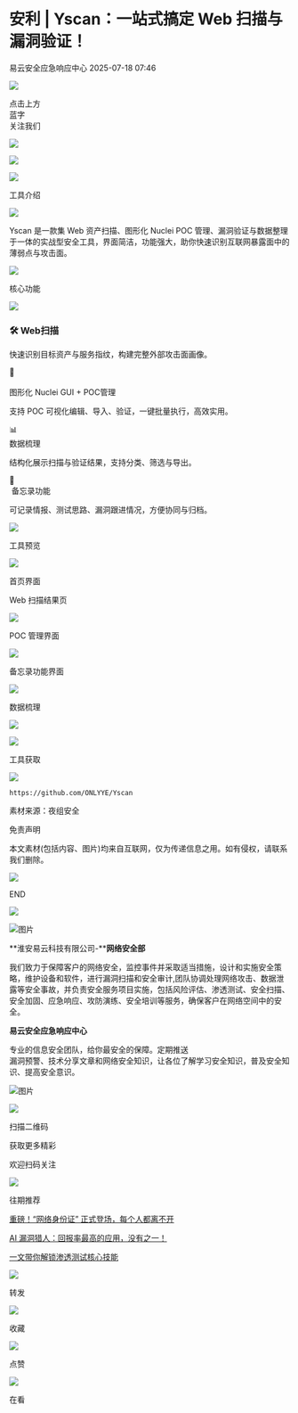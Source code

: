 #  安利 | Yscan：一站式搞定 Web 扫描与漏洞验证！  
 易云安全应急响应中心   2025-07-18 07:46  
  
![](https://mmbiz.qpic.cn/mmbiz_png/bxm5MFwYdYlRxlvFMV3DKfOLzRAJY7Niaick3bvBOaibSTudQoKaicCiaBWbvxl1ROCuo3qNDriaNhpSDdyg7bKic4sPQ/640 "")  
  
点击上方  
蓝字  
关注我们  
  
![](https://mmbiz.qpic.cn/mmbiz_png/2hxSOdQGclrlSXIw6LI6rrQ6icgsJ9p8yic7aXu35kVQMO3vibzibDjT4Oiapms400h2oAyHMMYcYczSRYHxfIv74FQ/640 "")  
  
  
![](https://mmbiz.qpic.cn/sz_mmbiz_png/gMiabmiaticAtQuibF9Ma7w2ZUMswXUmMLojMytBeyy8rhy8YkDFEKVEdjqkz0zD9bVwvhTpdZxtU1caJL920BHnUg/640?wx_fmt=png&from=appmsg "")  
  
  
![](https://mmbiz.qpic.cn/sz_mmbiz_gif/HBLcNkZ8PQddO5DZYzH4GcwlsOwEK5cR1A5XZuWXTP3ib3tWpcAtuLUaliasnZQvBmenGd0UNicFQOsJGyIzodicicg/640?from=appmsg "")  
  
工具介绍  
  
![](https://mmbiz.qpic.cn/sz_mmbiz_png/dJGuszYr5iaRGiaZURAxJAROibCh1sjaZictcbC4iasuuOgCMQSDSwrG5Wfrx2QgfvKx8icDhm0gIia8fN6mThehEK8ww/640?from=appmsg "")  
  
  
Yscan 是一款集 Web 资产扫描、图形化 Nuclei POC 管理、漏洞验证与数据整理于一体的实战型安全工具，界面简洁，功能强大，助你快速识别互联网暴露面中的薄弱点与攻击面。  
  
  
![](https://mmbiz.qpic.cn/sz_mmbiz_gif/HBLcNkZ8PQddO5DZYzH4GcwlsOwEK5cR1A5XZuWXTP3ib3tWpcAtuLUaliasnZQvBmenGd0UNicFQOsJGyIzodicicg/640?from=appmsg "")  
  
核心功能  
  
![](https://mmbiz.qpic.cn/sz_mmbiz_png/dJGuszYr5iaRGiaZURAxJAROibCh1sjaZictcbC4iasuuOgCMQSDSwrG5Wfrx2QgfvKx8icDhm0gIia8fN6mThehEK8ww/640?from=appmsg "")  
  
### 🛠 Web扫描  
  
快速识别目标资产与服务指纹，构建完整外部攻击面画像。  
  
📂  
   
图形化 Nuclei GUI + POC管理  
  
支持 POC 可视化编辑、导入、验证，一键批量执行，高效实用。  
  
📊   
数据梳理  
  
结构化展示扫描与验证结果，支持分类、筛选与导出。  
  
📝  
 备忘录功能  
  
可记录情报、测试思路、漏洞跟进情况，方便协同与归档。  
  
  
![](https://mmbiz.qpic.cn/sz_mmbiz_gif/HBLcNkZ8PQddO5DZYzH4GcwlsOwEK5cR1A5XZuWXTP3ib3tWpcAtuLUaliasnZQvBmenGd0UNicFQOsJGyIzodicicg/640?from=appmsg "")  
  
工具预览  
  
![](https://mmbiz.qpic.cn/sz_mmbiz_png/dJGuszYr5iaRGiaZURAxJAROibCh1sjaZictcbC4iasuuOgCMQSDSwrG5Wfrx2QgfvKx8icDhm0gIia8fN6mThehEK8ww/640?from=appmsg "")  
  
  
首页界面  
  
Web 扫描结果页  
  
![](https://mmbiz.qpic.cn/sz_mmbiz_png/gMiabmiaticAtQuibF9Ma7w2ZUMswXUmMLojdnXz7lSicicEeRqsszaXPx8JmVpJHicic8iaEgw9iajf8QdOGX7ZLfXdibxmA/640?wx_fmt=png&from=appmsg "")  
  
POC 管理界面  
  
![](https://mmbiz.qpic.cn/sz_mmbiz_png/gMiabmiaticAtQuibF9Ma7w2ZUMswXUmMLojKpKo6XRuIx0pLNGBJFLjqI0aNZ88NQxaP2do0GRXpKwfFR0ZWwY4XQ/640?wx_fmt=png&from=appmsg "")  
  
备忘录功能界面  
  
![](https://mmbiz.qpic.cn/sz_mmbiz_png/gMiabmiaticAtQuibF9Ma7w2ZUMswXUmMLoj9Qicia6uPz3nGRz3DYCwKI8w883jgrYav5h8fBxkUqp47EsuqUC3OzRg/640?wx_fmt=png&from=appmsg "")  
  
数据梳理  
  
![](https://mmbiz.qpic.cn/sz_mmbiz_png/gMiabmiaticAtQuibF9Ma7w2ZUMswXUmMLojtBuenOSXQroMek2NIUSQQZV1yyhrCzprXiaSY7P5g8NRqaoaPibQjciaQ/640?wx_fmt=png&from=appmsg "")  
  
  
![](https://mmbiz.qpic.cn/sz_mmbiz_gif/HBLcNkZ8PQddO5DZYzH4GcwlsOwEK5cR1A5XZuWXTP3ib3tWpcAtuLUaliasnZQvBmenGd0UNicFQOsJGyIzodicicg/640?from=appmsg "")  
  
工具获取  
  
![](https://mmbiz.qpic.cn/sz_mmbiz_png/dJGuszYr5iaRGiaZURAxJAROibCh1sjaZictcbC4iasuuOgCMQSDSwrG5Wfrx2QgfvKx8icDhm0gIia8fN6mThehEK8ww/640?from=appmsg "")  
  
```
https://github.com/ONLYYE/Yscan
```  
  
素材来源：夜组安全  
  
  
免责声明  
  
本文素材(包括内容、图片)均来自互联网，仅为传递信息之用。如有侵权，请联系我们删除。  
  
  
![](https://mmbiz.qpic.cn/mmbiz_gif/AAFWFgdhOxN2gC2Ht1znuzOJk7EXawVWp4khAdBoK7C8TjFcGhYWtvOOtVibHJelRKvNQzfVJLz30zcjp6VjZicw/640?from=appmsg "")  
  
END  
  
![](https://mmbiz.qpic.cn/sz_mmbiz_gif/IJZNkkgCIj0pYGo7JQiczUE7icvUWuj3Ia11hC0bCWJh7UFJA3LWyjzNN91AkSjBGY9g2QTcT1lzafyLn7I9g9jQ/640?from=appmsg "")  
  
  
  
![图片](https://mmbiz.qpic.cn/mmbiz_png/6aVaON9Kibf6qHRdibQTh7Bic33HXRicZowtjiavqOsjjNTNWNtssMJtfSYn6uT1PgnaWWnMlSPevI96XXRdM4tibYqQ/640?wx_fmt=other&tp=webp&wxfrom=5&wx_lazy=1&wx_co=1 "")  
  
**淮安易云科技有限公司-****网络安全部**  
  
我们致力于保障客户的网络安全，监控事件并采取适当措施，设计和实施安全策略，维护设备和软件，进行漏洞扫描和安全审计,团队协调处理网络攻击、数据泄露等安全事故，并负责安全服务项目实施，包括风险评估、渗透测试、安全扫描、安全加固、应急响应、攻防演练、安全培训等服务，确保客户在网络空间中的安全。  
  
**易云安全应急响应中心**  
  
专业的信息安全团队，给你最安全的保障。定期推送  
漏洞预警、技术分享文章和网络安全知识，让各位了解学习安全知识，普及安全知识、提高安全意识。  
  
![图片](https://mmbiz.qpic.cn/mmbiz_png/US10Gcd0tQHDte6ZzXiclrYUTCQHiak0k38kaD0O6NSfpyrRicr2rspyQicXCp6I4iagSbNbaKt2IiboYfRyUpnDZrtQ/640?wx_fmt=other&tp=webp&wxfrom=5&wx_lazy=1&wx_co=1 "")  
  
  
  
![](https://mmbiz.qpic.cn/mmbiz_gif/dTxkmqQ6SznicxdpxUKbBLoJzSlpvNfyfeGn8PIB1Wx5kSbhECECnibDwEYfQrkyyjQibSo1zMUX5sJo4KzcibF9GQ/640 "")  
  
  
扫描二维码    
  
获取更多精彩    
  
欢迎扫码关注    
  
![](https://mmbiz.qpic.cn/sz_mmbiz_jpg/gMiabmiaticAtSia0prnfkWIj7vlIkbFPGibN2sUrBbqFSpgHDHhz9s0ic6smsEy0Dae8bnOUPibYNuuj4gwOyqjiac9ow/640?wx_fmt=jpeg&from=appmsg "")  
  
  
  
  
往期推荐  
  
[重磅！“网络身份证” 正式登场，每个人都离不开](https://mp.weixin.qq.com/s?__biz=MzkyNDcwMTAwNw==&mid=2247535547&idx=1&sn=4a54b85c11c75db75058c78cbdf90fcb&scene=21#wechat_redirect)  
  
  
[AI 漏洞猎人：回报率最高的应用，没有之一！](https://mp.weixin.qq.com/s?__biz=MzkyNDcwMTAwNw==&mid=2247535547&idx=3&sn=6ed24910213f913daeaeb99a40b88e19&scene=21#wechat_redirect)  
  
  
[一文带你解锁渗透测试核心技能](https://mp.weixin.qq.com/s?__biz=MzkyNDcwMTAwNw==&mid=2247535525&idx=1&sn=408f14f2062717305746963fedfce2d3&scene=21#wechat_redirect)  
  
  
![](https://mmbiz.qpic.cn/mmbiz_png/iaic181R2RnYicpic6GbdiazMpqiaIrCaa2fbjKHtn8kiayKGGBeW0icqgpfzNqmibShxqsn2DMDggpaxnKjrY1sCWZXWng/640 "")  
  
转发  
  
![](https://mmbiz.qpic.cn/mmbiz_png/ItKicuUNQ9EMVAsW4tKUASR3dbCFrBib4ibY05IeDzhxf9b1KMxjzLaukAYt0NfYLchE5eibmaSHibiamfT9wDQibytww/640 "")  
  
收藏  
  
![](https://mmbiz.qpic.cn/mmbiz_png/jwUk1NOJTytvIJd6VYGIIp4cA0qNKtMv7tAziatxhK4whicjTxAPklWUEfjejWvRbEbJjKDoRhZpUaPaEibpFYbcQ/640 "")  
  
点赞  
  
![](https://mmbiz.qpic.cn/mmbiz_png/K2CMDET8V6nLGsmoNxVfZytJuZzowIia6LuVg70JTa2jGiaozMwyvhG9eKOKVa5rzaj1QOgfPm4a2lsEJ7GN7zCQ/640 "")  
  
在看  
  
